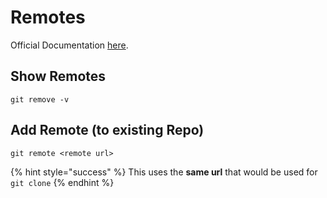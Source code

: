 # Remotes

Official Documentation [here](https://git-scm.com/book/en/v2/Git-Basics-Working-with-Remotes).

## Show Remotes

`git remove -v`

## Add Remote \(to existing Repo\)

`git remote <remote url>`

{% hint style="success" %}
This uses the **same url**  that would be used for `git clone`
{% endhint %}



